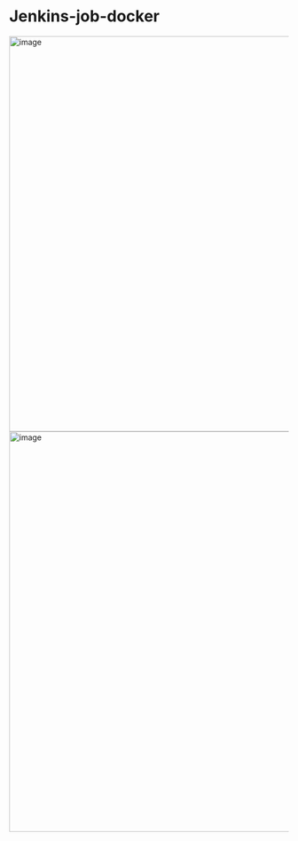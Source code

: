 # Jenkins-job-docker






<img width="1280" height="713" alt="image" src="https://github.com/user-attachments/assets/cdbbbd6e-28dd-48ba-943d-738d51ec91fd" />

<img width="1282" height="722" alt="image" src="https://github.com/user-attachments/assets/2d220bb5-5807-4cd8-84b4-641fa804098e" />
